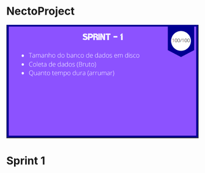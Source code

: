 # NectoProject

<p align="left">
  <img src="https://github.com/THeeLooksDatabase/NectoProject/blob/main/docs/sprint1.png" />
</p>

<h1 align="left">Sprint 1</h1>
